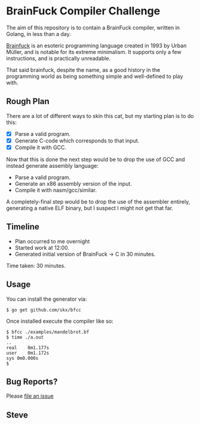 # BrainFuck Compiler Challenge

The aim of this repository is to contain a BrainFuck compiler, written in Golang, in less than a day.

[Brainfuck](https://en.wikipedia.org/wiki/Brainfuck) is an esoteric programming language created in 1993 by Urban Müller, and is notable for its extreme minimalism.  It supports only a few instructions, and is practically unreadable.

That said brainfuck, despite the name, as a good history in the programming world as being something simple and well-defined to play with.


## Rough Plan

There are a lot of different ways to skin this cat, but my starting plan is to do this:

* [x] Parse a valid program.
* [x] Generate C-code which corresponds to that input.
* [x] Compile it with GCC.

Now that this is done the next step would be to drop the use of GCC and instead generate assembly language:

* Parse a valid program.
* Generate an x86 assembly version of the input.
* Compile it with nasm/gcc/similar.

A completely-final step would be to drop the use of the assembler entirely, generating a native ELF binary, but I suspect I might not get that far.

## Timeline

* Plan occurred to me overnight
* Started work at 12:00.
* Generated initial version of BrainFuck -> C in 30 minutes.

Time taken: 30 minutes.


## Usage

You can install the generator via:

    $ go get github.com/skx/bfcc

Once installed execute the compiler like so:

    $ bfcc ./examples/mandelbrot.bf
    $ time ./a.out
    ..
    real	0m1.177s
    user	0m1.172s
    sys	0m0.000s
    $


## Bug Reports?

Please [file an issue](https://github.com/skx/bfcc/issues)


Steve
--
